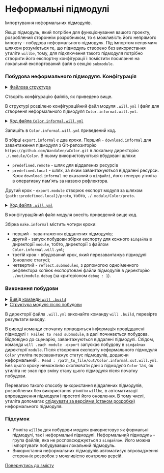 # Неформальні підмодулі

Імпортування неформальних підмодулів.

Якщо підмодуль, який потрібен для функціонування вашого проекту, розроблений стороннім розробником, то є можливість його непрямого імпорту - побудова неформального підмодуля. Під імпортом непрямим шляхом розуміється те, що підмодуль створено без використання утиліти `willbe`, тому, для підключення такого підмодуля потрібно створити його експортну конфігурації і помістити посилання на локальний експортований файл в секцію `submodule`.  

### Побудова неформального підмодуля. Конфігурація  

<details>
  <summary><u>Файлова структура</u></summary>

```
informalModule
        ├── module
        │     └── Color.informal.will.yml
        └── .will.yml

```

</details>

Створіть конфігурацію файлів, як приведено вище.  

В структурі розділено конфігураційний файл модуля `.will.yml` i файл для створення неформального підмодуля `Color.informal.will.yml`.  

<details>
  <summary><u>Код файла <code>Color.informal.will.yml</code></u></summary>

```yaml
about :

  name : Color.informal
  version : 0.0.1

path :

  in : '..'
  out : 'out'
  predefined.remote : 'git+https:///github.com/Wandalen/wColor.git'
  predefined.local : './.module/Color'
  export : '{path::predefined.local}/proto'

reflector :

  download.informal :
    src : path::predefined.remote
    dst : path::predefined.local

step :

  export.module :
    export : path::export
    tar : 0

build :

  export.informal :
    criterion :
      default : 1
      export : 1
    steps :
      - step::download.informal
      - step::export.module

```

</details>

Запишіть в `Color.informal.will.yml` приведений код.

В збірці `export.informal` є два кроки. Перший - `download.informal` для завантаження підмодуля з Git-репозиторію `https://github.com/Wandalen/wColor.git` в локальну директорію `./.module/Color`. В ньому використовуються вбудовані шляхи:
- `predefined.remote` - шлях для віддалених ресурсів
- `predefined.local` - шлях, за яким завантажуються віддалені ресурси. 
Крок `download.informal` не вказаний в `вілфайлі`, його генерує утиліта в оперативну пам'ять за назвою рефлектора. 

Другий крок - `export.module` створює експорт модуля за шляхом `{path::predefined.local}/proto`, тобто, `./.module/Color/proto`.   

<details>
  <summary><u>Код файла <code>.will.yml</code></u></summary>

```yaml
about :

  name : informalSubmodule
  description : "To make submodule from Git-repository"
  version : 0.0.1

submodule :

  Tools : git+https:///github.com/Wandalen/wTools.git/out/wTools#master
  Color : out/Color.informal.out

path :

  in : '.'
  out : 'out'
  proto : './proto'
  out.debug :
    path : './out/module.debug'
    criterion :
      debug : 1
  out.release :
    path : './out/module.release'
    criterion :
      debug : 0

reflector :

  reflect.submodules :
    inherit : submodule::*/exported::*=1/reflector::exportedFiles*=1
    dst :
      basePath : .
      prefixPath : path::out.*=1
    criterion :
      debug : 1

step :

  submodules.informal.export :
    currentPath : path::predefined.dir
    shell : 'will .each module .export'

build :

  make.informal :
    criterion :
      default : 1
      debug : 1
    steps :
      - submodules.download
      - submodules.informal.export
      - submodules.reload
      - reflect.submodules*=1

```

</details>

В конфігураційний файл модуля внесіть приведений вище код.

Збірка `make.informal` містить чотири кроки:
- перший - завантаження віддалених підмодулів;
- другий - запуск побудови збірки експорту для кожного `вілфайла` в директорії `module`, тобто, директорії з файлом `Color.informal.will.yml`;
- третій крок - вбудований крок, який перезавантажує підмодулі (оновлює статус);
- четвертий - `reflect.submodules`, з допомогою одноіменного рефлектора копіює експортовані файли підмодулів в директорію `./out/module.debug` (за критеріоном `debug : 1`).

### Виконання побудови

<details>
  <summary><u>Вивід команди <code>will .build</code></u></summary>

```
[user@user ~]$ will .build
Command ".build"
 . Read : /path_to_file/.will.yml
 ! Failed to read submodule::Tools, try to download it with .submodules.download or even .clean it before downloading
 ! Failed to read submodule::Color, try to download it with .submodules.download or even .clean it before downloading
 . Read 1 will-files in 1.987s

  Building module::informalSubmodule / build::make.informal
     . Read : /path_to_file/.module/Tools/out/wTools.out.will.yml
     + module::Tools version master was downloaded in 15.715s
   + 1/2 submodule(s) of module::informalSubmodule were downloaded in 15.722s
 > will .each module .export
Command ".each module .export"

Module at /path_to_file/module/Color.informal.will.yml
 . Read : /path_to_file/module/Color.informal.will.yml
 . Read 1 will-files in 0.566s

    Exporting module::Color.informal / build::export
     + download.informal reflected 71 files :/// : path_to_file/.module/Color <- git+https://github.com/Wandalen/wColor.git in 3.652s
     + Write out will-file /path_to_file/out/Color.informal.out.will.yml
     + Exported export with 8 files in 1.524s
    Exported module::Color.informal / build::export in 5.243s

   . Reloading submodules..
   . Read : /path_to_file/out/Color.informal.out.will.yml
   + reflect.submodules.debug reflected 64 files /path_to_file/ : out/module.debug <- .module in 2.211s
  Built module::informalSubmodule / build::make.informal in 28.494s

```

</details>
<details>
  <summary><u>Структура модуля після побудови</u></summary>

```
informalModule
        ├── .module
        │     ├── Tools
        │     └── Color
        ├── module
        │     └── Color.informal.will.yml
        ├── out
        │    ├── module.debug
        │    │           └── dwtools
        │    └── Color.informal.out.will.yml
        └── .will.yml

```

</details>

В директорії файла `.will.yml` виконайте команду `will .build`, перевірте результати виводу.

В виводі команди спочатку приводиться інформація провіддалені підмодулі `! Failed to read submodule`, а далі починається побудова.   
Відповідно до сценарію, завантажуються віддалені підмодулі. Слідом, команда `will .each module .export` запускає побудову в `вілфайлах` директорії `module`. Після створення експорту неформального підмодуля `Color` утиліта перезавантажує статус підмодулів, додаючи неформальний `. Read : /path_to_file/out/Color.informal.out.will.yml`. Без цього кроку неможливо скопіювати дані з підмодуля `Color` так, як утиліта не знає про зміну стану цього підмодуля після початку побудови.   

Перевагою такого способу використання віддалених підмодулів, розроблених без використання утиліти `willbe`, в автоматизації впровадження підмодуля і простоті його оновлення. В тому числі, утиліта допомагає [слідкувати за версіями (станом розробки)](CommandsSubmodules.md) неформального підмодуля.

### Підсумок



- Утиліта `willbe` для побудови модуля використовує як формальні підмодулі, так і неформальні підмодулі. Неформальний підмодуль - група файлів, яка не росповсюджується з `вілфайлом`. Його можна імпортувати побудувавши локальний підмодуль.  
- Використання неформальних підмодулів автоматизує впровадження сторонніх розробок з можливістю контролю версій.

[Повернутись до змісту](../README.md#tutorials)
